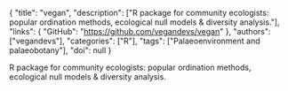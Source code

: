 {
  "title": "vegan",
  "description": ["R package for community ecologists: popular ordination methods, ecological null models & diversity analysis."],
  "links": {
    "GitHub": "https://github.com/vegandevs/vegan"
  },
  "authors": ["vegandevs"],
  "categories": ["R"],
  "tags": ["Palaeoenvironment and palaeobotany"],
  "doi": null
}

<!-- Generated by csv2md.R – do not edit by hand -->

R package for community ecologists: popular ordination methods, ecological null models & diversity analysis.
